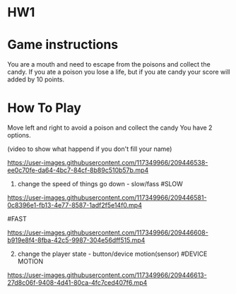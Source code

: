 # HW1

# Game instructions
You are a mouth and need to escape from the poisons and collect the candy.
If you ate a poison you lose a life, but if you ate candy your score will added by 10 points.

# How To Play
Move left and right to avoid a poison and collect the candy
You have 2 options.

(video to show what happend if you don't fill your name)

https://user-images.githubusercontent.com/117349966/209446538-ee0c70fe-da64-4bc7-84cf-8b89c510b57b.mp4




1. change the speed of things go down - slow/fass
#SLOW

https://user-images.githubusercontent.com/117349966/209446581-0c8396e1-fb13-4e77-8587-1adf2f5e14f0.mp4


#FAST

https://user-images.githubusercontent.com/117349966/209446608-b919e8f4-8fba-42c5-9987-304e56dff515.mp4


2. change the player state - button/device motion(sensor)
#DEVICE MOTION

https://user-images.githubusercontent.com/117349966/209446613-27d8c06f-9408-4d41-80ca-4fc7ced407f6.mp4




